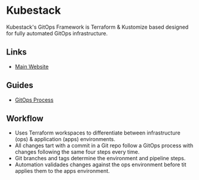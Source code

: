 # Kubestack

<!--
kbst
-->

Kubestack's GitOps Framework is Terraform & Kustomize based designed for fully automated GitOps infrastructure.

## Links

- [Main Website](https://www.kubestack.com/)

## Guides

- [GitOps Process](https://www.kubestack.com/framework/documentation/gitops-process)

## Workflow

- Uses Terraform workspaces to differentiate between infrastructure (ops) & application (apps) environments.
- All changes tart with a commit in a Git repo follow a GitOps process with changes following the same four steps every time.
- Git branches and tags determine the environment and pipeline steps.
- Automation validades changes against the ops environment before tit applies them to the apps environment.
